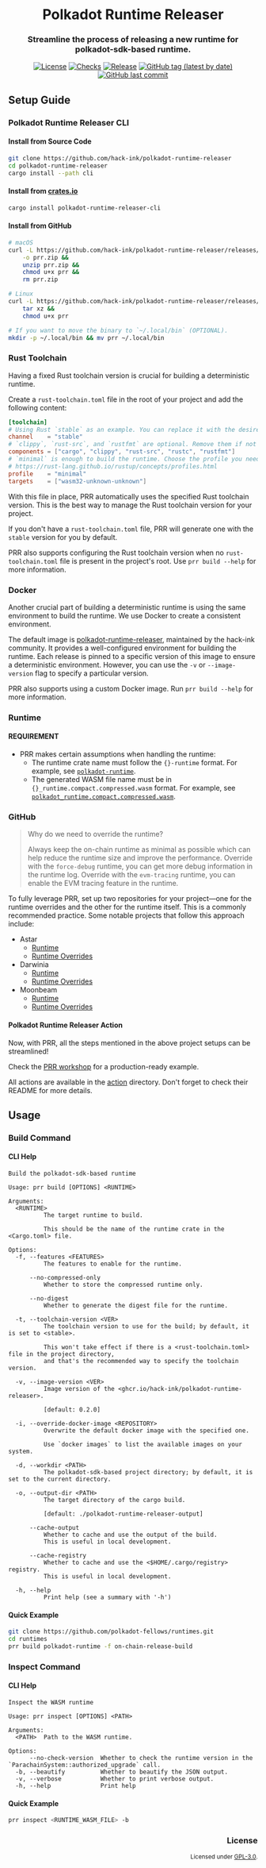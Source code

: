 <div align="center">

# Polkadot Runtime Releaser
### Streamline the process of releasing a new runtime for polkadot-sdk-based runtime.

[![License](https://img.shields.io/badge/License-GPLv3-blue.svg)](https://www.gnu.org/licenses/gpl-3.0)
[![Checks](https://github.com/hack-ink/polkadot-runtime-releaser/actions/workflows/checks.yml/badge.svg?branch=main)](https://github.com/hack-ink/polkadot-runtime-releaser/actions/workflows/checks.yml)
[![Release](https://github.com/hack-ink/polkadot-runtime-releaser/actions/workflows/release.yml/badge.svg)](https://github.com/hack-ink/polkadot-runtime-releaser/actions/workflows/release.yml)
[![GitHub tag (latest by date)](https://img.shields.io/github/v/tag/hack-ink/polkadot-runtime-releaser)](https://github.com/hack-ink/polkadot-runtime-releaser/tags)
[![GitHub last commit](https://img.shields.io/github/last-commit/hack-ink/polkadot-runtime-releaser?color=red&style=plastic)](https://github.com/hack-ink/polkadot-runtime-releaser)
</div>


## Setup Guide
### Polkadot Runtime Releaser CLI
#### Install from Source Code
```sh
git clone https://github.com/hack-ink/polkadot-runtime-releaser
cd polkadot-runtime-releaser
cargo install --path cli
```

#### Install from [crates.io](https://crates.io)
```sh
cargo install polkadot-runtime-releaser-cli
```

#### Install from GitHub
```sh
# macOS
curl -L https://github.com/hack-ink/polkadot-runtime-releaser/releases/latest/download/prr-aarch64-apple-darwin.zip \
	-o prr.zip &&
	unzip prr.zip &&
	chmod u+x prr &&
	rm prr.zip

# Linux
curl -L https://github.com/hack-ink/polkadot-runtime-releaser/releases/latest/download/prr-x86_64-unknown-linux-gnu.tar.gz |
	tar xz &&
	chmod u+x prr

# If you want to move the binary to `~/.local/bin` (OPTIONAL).
mkdir -p ~/.local/bin && mv prr ~/.local/bin
```

### Rust Toolchain
Having a fixed Rust toolchain version is crucial for building a deterministic runtime.

Create a `rust-toolchain.toml` file in the root of your project and add the following content:

```toml
[toolchain]
# Using Rust `stable` as an example. You can replace it with the desired version.
channel    = "stable"
# `clippy`, `rust-src`, and `rustfmt` are optional. Remove them if not needed.
components = ["cargo", "clippy", "rust-src", "rustc", "rustfmt"]
# `minimal` is enough to build the runtime. Choose the profile you need:
# https://rust-lang.github.io/rustup/concepts/profiles.html
profile    = "minimal"
targets    = ["wasm32-unknown-unknown"]
```

With this file in place, PRR automatically uses the specified Rust toolchain version. This is the best way to manage the Rust toolchain version for your project.

If you don't have a `rust-toolchain.toml` file, PRR will generate one with the `stable` version for you by default.

PRR also supports configuring the Rust toolchain version when no `rust-toolchain.toml` file is present in the project's root. Use `prr build --help` for more information.

### Docker
Another crucial part of building a deterministic runtime is using the same environment to build the runtime. We use Docker to create a consistent environment.

The default image is [polkadot-runtime-releaser](https://ghcr.io/hack-ink/polkadot-runtime-releaser), maintained by the hack-ink community. It provides a well-configured environment for building the runtime. Each release is pinned to a specific version of this image to ensure a deterministic environment. However, you can use the `-v` or `--image-version` flag to specify a particular version.

PRR also supports using a custom Docker image. Run `prr build --help` for more information.

### Runtime
#### REQUIREMENT
- PRR makes certain assumptions when handling the runtime:
  - The runtime crate name must follow the `{}-runtime` format. For example, see [`polkadot-runtime`](https://github.com/polkadot-fellows/runtimes/blob/46dcafcee64fe4d8c722d071a4a0ca983fcc2f08/relay/polkadot/Cargo.toml#L2).
  - The generated WASM file name must be in `{}_runtime.compact.compressed.wasm` format. For example, see [`polkadot_runtime.compact.compressed.wasm`](https://github.com/polkadot-fellows/runtimes/releases/tag/v1.3.4).

### GitHub
> Why do we need to override the runtime?
>
> Always keep the on-chain runtime as minimal as possible which can help reduce the runtime size and improve the performance.
> Override with the `force-debug` runtime, you can get more debug information in the runtime log.
> Override with the `evm-tracing` runtime, you can enable the EVM tracing feature in the runtime.

To fully leverage PRR, set up two repositories for your project—one for the runtime overrides and the other for the runtime itself. This is a commonly recommended practice. Some notable projects that follow this approach include:

- Astar
  - [Runtime](https://github.com/AstarNetwork/Astar)
  - [Runtime Overrides](https://github.com/sentioxyz/astar-runtime-overrides)
- Darwinia
  - [Runtime](https://github.com/darwinia-network/darwinia)
  - [Runtime Overrides](https://github.com/darwinia-network/darwinia-release)
- Moonbeam
  - [Runtime](https://github.com/moonbeam-foundation/moonbeam)
  - [Runtime Overrides](https://github.com/moonbeam-foundation/moonbeam-runtime-overrides)

#### Polkadot Runtime Releaser Action
Now, with PRR, all the steps mentioned in the above project setups can be streamlined!

Check the [PRR workshop](https://github.com/hack-ink/polkadot-runtime-releaser-workshop) for a production-ready example.

All actions are available in the [action](action) directory. Don't forget to check their README for more details.


## Usage
### Build Command
#### CLI Help
```
Build the polkadot-sdk-based runtime

Usage: prr build [OPTIONS] <RUNTIME>

Arguments:
  <RUNTIME>
          The target runtime to build.

          This should be the name of the runtime crate in the <Cargo.toml> file.

Options:
  -f, --features <FEATURES>
          The features to enable for the runtime.

      --no-compressed-only
          Whether to store the compressed runtime only.

      --no-digest
          Whether to generate the digest file for the runtime.

  -t, --toolchain-version <VER>
          The toolchain version to use for the build; by default, it is set to <stable>.

          This won't take effect if there is a <rust-toolchain.toml> file in the project directory,
          and that's the recommended way to specify the toolchain version.

  -v, --image-version <VER>
          Image version of the <ghcr.io/hack-ink/polkadot-runtime-releaser>.

          [default: 0.2.0]

  -i, --override-docker-image <REPOSITORY>
          Overwrite the default docker image with the specified one.

          Use `docker images` to list the available images on your system.

  -d, --workdir <PATH>
          The polkadot-sdk-based project directory; by default, it is set to the current directory.

  -o, --output-dir <PATH>
          The target directory of the cargo build.

          [default: ./polkadot-runtime-releaser-output]

      --cache-output
          Whether to cache and use the output of the build.
          This is useful in local development.

      --cache-registry
          Whether to cache and use the <$HOME/.cargo/registry> registry.
          This is useful in local development.

  -h, --help
          Print help (see a summary with '-h')
```

#### Quick Example
```sh
git clone https://github.com/polkadot-fellows/runtimes.git
cd runtimes
prr build polkadot-runtime -f on-chain-release-build
```

### Inspect Command
#### CLI Help
```
Inspect the WASM runtime

Usage: prr inspect [OPTIONS] <PATH>

Arguments:
  <PATH>  Path to the WASM runtime.

Options:
      --no-check-version  Whether to check the runtime version in the `ParachainSystem::authorized_upgrade` call.
  -b, --beautify          Whether to beautify the JSON output.
  -v, --verbose           Whether to print verbose output.
  -h, --help              Print help
```

#### Quick Example
```sh
prr inspect <RUNTIME_WASM_FILE> -b
```


<div align="right">

### License
<sup>Licensed under [GPL-3.0](LICENSE).</sup>
</div>
